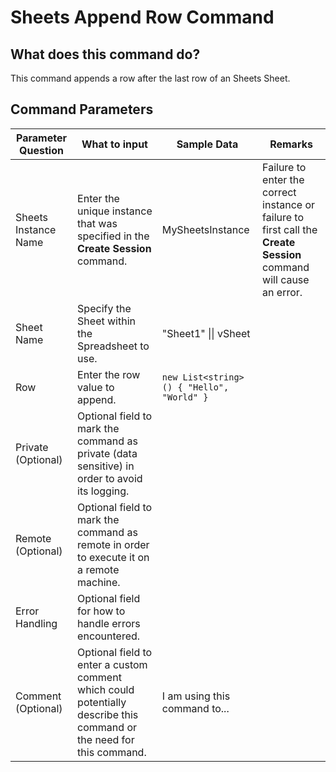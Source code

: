 <!--TITLE: Sheets Append Row Command -->
<!-- SUBTITLE: a command in the Google Workspace Commands\Sheets\Row group. -->

# Sheets Append Row Command


## What does this command do?
This command appends a row after the last row of an Sheets Sheet.


## Command Parameters
| Parameter Question   	| What to input  	|  Sample Data 	| Remarks  	|
| ---                    | ---               | ---           | ---       |
|Sheets Instance Name|Enter the unique instance that was specified in the **Create Session** command.|MySheetsInstance|Failure to enter the correct instance or failure to first call the **Create Session** command will cause an error.|
|Sheet Name|Specify the Sheet within the Spreadsheet to use.|"Sheet1" \|\| vSheet||
|Row|Enter the row value to append.| ```new List<string>() { "Hello", "World" }``` || vList || vDataRow ||
|Private (Optional)|Optional field to mark the command as private (data sensitive) in order to avoid its logging.|||
|Remote (Optional)|Optional field to mark the command as remote in order to execute it on a remote machine.|||
|Error Handling|Optional field for how to handle errors encountered.|||
|Comment (Optional)|Optional field to enter a custom comment which could potentially describe this command or the need for this command.|I am using this command to...||
